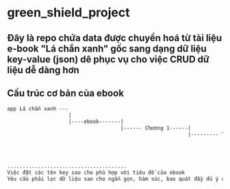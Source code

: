 # green_shield_project
## Đây là repo chứa data được chuyển hoá từ tài liệu e-book "Lá chắn xanh" gốc sang dạng dữ liệu key-value (json) dê phục vụ cho việc CRUD dữ liệu dễ dàng hơn
## Cấu trúc cơ bản của ebook

```txt
app Lá chắn xanh ---
                    |
                    |----ebook-------|
                                     |------ Chương 1------|
                                                           |--------- Tiểu mục cấp 1 (1, 2, 3)------|
                                                                                                    |--------- Tiểu mục cấp 2 (1.1, 1.2)-----------|
                                                                                                                                                   |--------Tiểu mục cấp 3 (1.1.1, 1.1.2)-----------|
                                                                                                                                                                                                    |-------- Statement(ý chính)-------|
                                                                                                                                                                                                                                       |------- Substatement (ý phụ)----|
.......................................
Việc đặt các tên key sao cho phù hợp với tiêu đề của ebook
Yêu cầu phải lọc dữ liệu sao cho ngắn gọn, hàm súc, bao quát đầy đủ ý của ebook nhằm cho team DEV có thể truy vấn vào json được dễ dàng hơn


```
